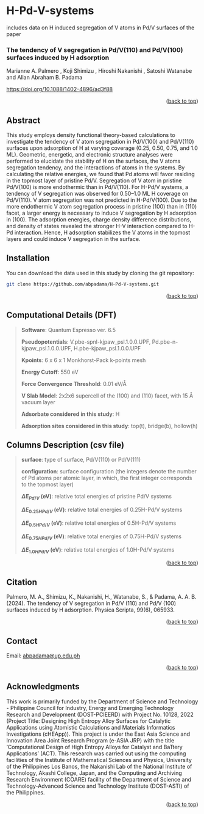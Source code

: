 # H-Pd-V-systems

includes data on H induced segregation of V atoms in Pd/V surfaces of the paper 

### The tendency of V segregation in Pd/V(110) and Pd/V(100) surfaces induced by H adsorption
Marianne A. Palmero , Koji Shimizu , Hiroshi Nakanishi , Satoshi Watanabe and Allan Abraham B. Padama

https://doi.org/10.1088/1402-4896/ad3f88

<p align="right">(<a href="#readme-top">back to top</a>)</p>

## Abstract
This study employs density functional theory-based calculations to investigate the tendency of V atom segregation in Pd/V(100) and Pd/V(110) surfaces upon adsorption of H at varying coverage (0.25, 0.50, 0.75, and 1.0 ML). Geometric, energetic, and electronic structure analyses were performed to elucidate the stability of H on the surfaces, the V atoms segregation tendency, and the interactions of atoms in the systems. By calculating the relative energies, we found that Pd atoms will favor residing in the topmost layer of pristine Pd/V. Segregation of V atom in pristine Pd/V(100) is more endothermic than in Pd/V(110). For H-Pd/V systems, a tendency of V segregation was observed for 0.50–1.0 ML H coverage on Pd/V(110). V atom segregation was not predicted in H-Pd/V(100). Due to the more endothermic V atom segregation process in pristine (100) than in (110) facet, a larger energy is necessary to induce V segregation by H adsorption in (100). The adsorption energies, charge density difference distributions, and density of states revealed the stronger H-V interaction compared to H-Pd interaction. Hence, H adsorption stabilizes the V atoms in the topmost layers and could induce V segregation in the surface.


## Installation

You can download the data used in this study by cloning the git repository:
   ```sh
   git clone https://github.com/abpadama/H-Pd-V-systems.git
   ```

[//]: # (To install the required packages, use)

[//]: # (   ```sh)

[//]: # (   pip install -r requirement.txt)

[//]: # (   ```)

<p align="right">(<a href="#readme-top">back to top</a>)</p>

<!-- USAGE EXAMPLES -->
## Computational Details (DFT)
> **Software**: Quantum Espresso ver. 6.5
>
> **Pseudopotentials**: V.pbe-spnl-kjpaw_psl.1.0.0.UPF, Pd.pbe-n-kjpaw_psl.1.0.0.UPF, H.pbe-kjpaw_psl.1.0.0.UPF
>
> **Kpoints**: 6 x 6 x 1 Monkhorst-Pack k-points mesh
>
> **Energy Cutoff**: 550 eV
>
> **Force Convergence Threshold**: 0.01 eV/Å
>
> **V Slab Model**:  2x2x6 supercell of the (100) and (110) facet, with 15 Å vacuum layer
>
> **Adsorbate considered in this study**: H
>
> **Adsorption sites considered in this study**: top(t), bridge(b), hollow(h)

## Columns Description (csv file)
> **surface**: type of surface, Pd/V(110) or Pd/V(111)
>
> **configuration**: surface configuration (the integers denote the number of Pd atoms per atomic layer, in which, the first integer corresponds to the topmost layer)
>
> **$ΔE_{Pd/V}$ (eV)**: relative total energies of pristine Pd/V systems
>
> **$ΔE_{0.25HPd/V}$ (eV)**: relative total energies of 0.25H-Pd/V systems
>
> **$ΔE_{0.5HPd/V}$ (eV)**: relative total energies of 0.5H-Pd/V systems
>
> **$ΔE_{0.75HPd/V}$ (eV)**: relative total energies of 0.75H-Pd/V systems
>
> **$ΔE_{1.0HPd/V}$ (eV)**: relative total energies of 1.0H-Pd/V systems



<p align="right">(<a href="#readme-top">back to top</a>)</p>


<!-- LICENSE -->
## Citation
Palmero, M. A., Shimizu, K., Nakanishi, H., Watanabe, S., & Padama, A. A. B. (2024). The tendency of V segregation in Pd/V (110) and Pd/V (100) surfaces induced by H adsorption. Physica Scripta, 99(6), 065933.
<p align="right">(<a href="#readme-top">back to top</a>)</p>



<!-- CONTACT -->
## Contact

Email: abpadama@up.edu.ph

<p align="right">(<a href="#readme-top">back to top</a>)</p>



<!-- ACKNOWLEDGMENTS -->
## Acknowledgments

This work is primarily funded by the Department of Science and Technology - Philippine Council for Industry, Energy and Emerging Technology Research and Development (DOST-PCIEERD) with Project No. 10128, 2022 (Project Title: Designing High Entropy Alloy Surfaces for Catalytic Applications using Atomistic Calculations and Materials Informatics Investigations (cHEApp)). This project is under the East Asia Science and Innovation Area Joint Research Program (e-ASIA JRP) with the title ‘Computational Design of High Entropy Alloys for Catalyst and BaTtery Applications’ (ACT). This research was carried out using the computing facilities of the Institute of Mathematical Sciences and Physics, University of the Philippines Los Banos, the Nakanishi Lab of the National Institute of Technology, Akashi College, Japan, and the Computing and Archiving Research Environment (COARE) facility of the Department of Science and Technology-Advanced Science and Technology Institute (DOST-ASTI) of the Philippines.
<p align="right">(<a href="#readme-top">back to top</a>)</p>
